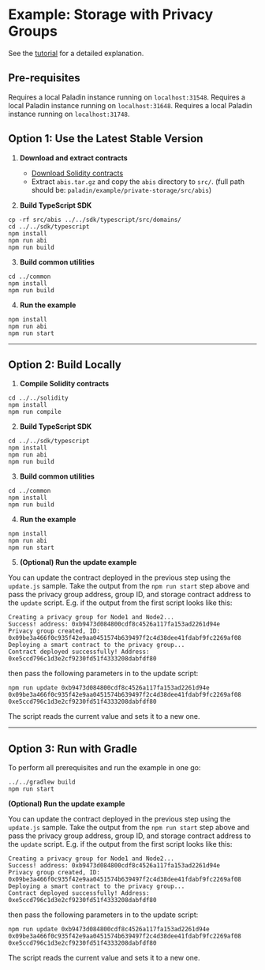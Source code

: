 # Example: Storage with Privacy Groups

See the [tutorial](https://lf-decentralized-trust-labs.github.io/paladin/head/tutorials/private-storage/) for a detailed explanation.

## Pre-requisites

Requires a local Paladin instance running on `localhost:31548`.
Requires a local Paladin instance running on `localhost:31648`.
Requires a local Paladin instance running on `localhost:31748`.

## Option 1: Use the Latest Stable Version

1. **Download and extract contracts**

   - [Download Solidity contracts](https://github.com/LF-Decentralized-Trust-labs/paladin/releases/latest/download/abis.tar.gz)
   - Extract `abis.tar.gz` and copy the `abis` directory to `src/`. (full path should be: `paladin/example/private-storage/src/abis`)

2. **Build TypeScript SDK**

```shell
cp -rf src/abis ../../sdk/typescript/src/domains/
cd ../../sdk/typescript
npm install
npm run abi
npm run build
```

3. **Build common utilities**

```shell
cd ../common
npm install
npm run build
```

4. **Run the example**

```shell
npm install
npm run abi
npm run start
```

---

## Option 2: Build Locally

1. **Compile Solidity contracts**

```shell
cd ../../solidity
npm install
npm run compile
```

2. **Build TypeScript SDK**

```shell
cd ../../sdk/typescript
npm install
npm run abi
npm run build
```

3. **Build common utilities**

```shell
cd ../common
npm install
npm run build
```

4. **Run the example**

```shell
npm install
npm run abi
npm run start
```

5. **(Optional) Run the update example**

You can update the contract deployed in the previous step using the `update.js` sample. Take the output from the `npm run start` step above and pass the privacy group address, group ID, and storage contract address to the `update` script. E.g. if the output from the first script looks like this:

```shell
Creating a privacy group for Node1 and Node2...
Success! address: 0xb9473d084800cdf8c4526a117fa153ad2261d94e
Privacy group created, ID: 0x09be3a466f0c935f42e9aa0451574b639497f2c4d38dee41fdabf9fc2269af08
Deploying a smart contract to the privacy group...
Contract deployed successfully! Address: 0xe5ccd796c1d3e2cf9230fd51f4333208dabfdf80
```

then pass the following parameters in to the update script:

```shell
npm run update 0xb9473d084800cdf8c4526a117fa153ad2261d94e 0x09be3a466f0c935f42e9aa0451574b639497f2c4d38dee41fdabf9fc2269af08 0xe5ccd796c1d3e2cf9230fd51f4333208dabfdf80
```

The script reads the current value and sets it to a new one.

---

## Option 3: Run with Gradle

To perform all prerequisites and run the example in one go:

```shell
../../gradlew build
npm run start
```

**(Optional) Run the update example**

You can update the contract deployed in the previous step using the `update.js` sample. Take the output from the `npm run start` step above and pass the privacy group address, group ID, and storage contract address to the `update` script. E.g. if the output from the first script looks like this:

```shell
Creating a privacy group for Node1 and Node2...
Success! address: 0xb9473d084800cdf8c4526a117fa153ad2261d94e
Privacy group created, ID: 0x09be3a466f0c935f42e9aa0451574b639497f2c4d38dee41fdabf9fc2269af08
Deploying a smart contract to the privacy group...
Contract deployed successfully! Address: 0xe5ccd796c1d3e2cf9230fd51f4333208dabfdf80
```

then pass the following parameters in to the update script:

```shell
npm run update 0xb9473d084800cdf8c4526a117fa153ad2261d94e 0x09be3a466f0c935f42e9aa0451574b639497f2c4d38dee41fdabf9fc2269af08 0xe5ccd796c1d3e2cf9230fd51f4333208dabfdf80
```

The script reads the current value and sets it to a new one.
